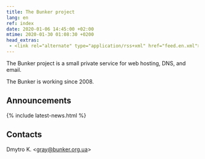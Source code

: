 ```yaml
---
title: The Bunker project
lang: en
ref: index
date: 2020-01-06 14:45:00 +02:00
mtime: 2020-01-30 01:08:30 +0200
head_extras:
 - <link rel="alternate" type="application/rss+xml" href="feed.en.xml">
---
```

The Bunker project is a small private service for web hosting,
DNS, and email.

The Bunker is working since 2008.

Announcements
-------------

{% include latest-news.html %}

Contacts
--------

<p itemscope itemtype="http://schema.org/Person">
  <span itemprop="name">Dmytro K.</span>
  &lt;<a href="mailto:%22Dmytro K.%22%20%3cgray@bunker.org.ua%3e"
    class="mail" itemprop="email">gray@bunker.org.ua</a>&gt;
</p>
